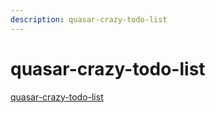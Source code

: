 ```yaml
---
description: quasar-crazy-todo-list
---
```


# quasar-crazy-todo-list

[quasar-crazy-todo-list](https://github.com/eduardofg87/quasar-crazy-todo-list)



